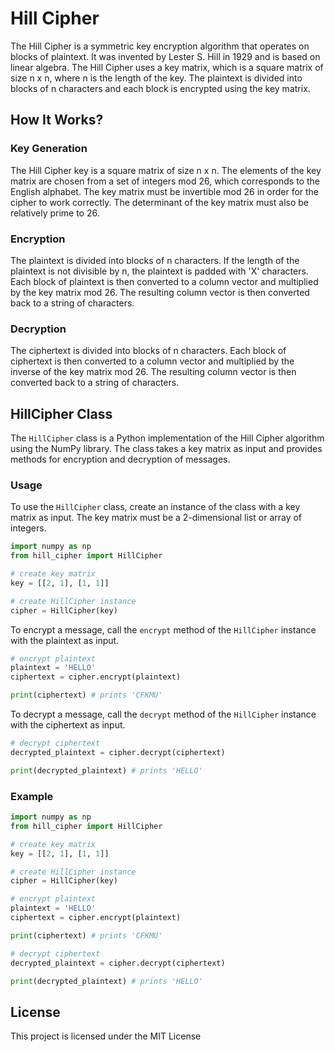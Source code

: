 # Hill Cipher
The Hill Cipher is a symmetric key encryption algorithm that operates on blocks of plaintext. It was invented by Lester S. Hill in 1929 and is based on linear algebra. The Hill Cipher uses a key matrix, which is a square matrix of size n x n, where n is the length of the key. The plaintext is divided into blocks of n characters and each block is encrypted using the key matrix.

## How It Works?

### Key Generation
The Hill Cipher key is a square matrix of size n x n. The elements of the key matrix are chosen from a set of integers mod 26, which corresponds to the English alphabet. The key matrix must be invertible mod 26 in order for the cipher to work correctly. The determinant of the key matrix must also be relatively prime to 26.

### Encryption
The plaintext is divided into blocks of n characters. If the length of the plaintext is not divisible by n, the plaintext is padded with 'X' characters. Each block of plaintext is then converted to a column vector and multiplied by the key matrix mod 26. The resulting column vector is then converted back to a string of characters.

### Decryption
The ciphertext is divided into blocks of n characters. Each block of ciphertext is then converted to a column vector and multiplied by the inverse of the key matrix mod 26. The resulting column vector is then converted back to a string of characters.

## HillCipher Class
The `HillCipher` class is a Python implementation of the Hill Cipher algorithm using the NumPy library. The class takes a key matrix as input and provides methods for encryption and decryption of messages.

### Usage
To use the `HillCipher` class, create an instance of the class with a key matrix as input. The key matrix must be a 2-dimensional list or array of integers.

```python
import numpy as np
from hill_cipher import HillCipher

# create key matrix
key = [[2, 1], [1, 1]]

# create HillCipher instance
cipher = HillCipher(key)
```

To encrypt a message, call the `encrypt` method of the `HillCipher` instance with the plaintext as input.

```python
# encrypt plaintext
plaintext = 'HELLO'
ciphertext = cipher.encrypt(plaintext)

print(ciphertext) # prints 'CFKMU'
```

To decrypt a message, call the `decrypt` method of the `HillCipher` instance with the ciphertext as input.

```python
# decrypt ciphertext
decrypted_plaintext = cipher.decrypt(ciphertext)

print(decrypted_plaintext) # prints 'HELLO'
```

### Example
```python
import numpy as np
from hill_cipher import HillCipher

# create key matrix
key = [[2, 1], [1, 1]]

# create HillCipher instance
cipher = HillCipher(key)

# encrypt plaintext
plaintext = 'HELLO'
ciphertext = cipher.encrypt(plaintext)

print(ciphertext) # prints 'CFKMU'

# decrypt ciphertext
decrypted_plaintext = cipher.decrypt(ciphertext)

print(decrypted_plaintext) # prints 'HELLO'
```

## License
This project is licensed under the MIT License

